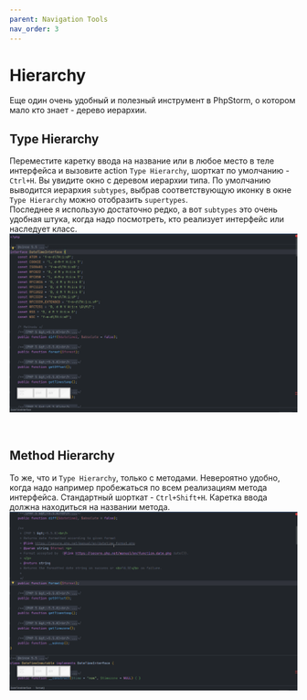 ```yaml
---
parent: Navigation Tools
nav_order: 3
---
```



# Hierarchy

Еще один очень удобный и полезный инструмент в PhpStorm, о котором мало кто знает - дерево иерархии.

## Type Hierarchy

Переместите каретку ввода на название или в любое место в теле интерфейса и вызовите action `Type Hierarchy`, шорткат по умолчанию - `Ctrl+H`.
Вы увидите окно с деревом иерархии типа. По умолчанию выводится иерархия `subtypes`, выбрав соответствующую иконку в окне `Type Hierarchy` можно отобразить `supertypes`.<br>
Последнее я использую достаточно редко, а вот `subtypes` это очень удобная штука, когда надо посмотреть, кто реализует интерфейс или наследует класс.
![Type Hierarchy usage example](assets/TypeHierarchy.gif)

<br>

## Method Hierarchy

То же, что и `Type Hierarchy`, только с методами. Невероятно удобно, когда надо например пробежаться по всем реализациям метода интерфейса. Стандартный шорткат - `Ctrl+Shift+H`. Каретка ввода должна находиться на названии метода.
![Method Hierarchy usage example](assets/MethodHierarchy.gif)

